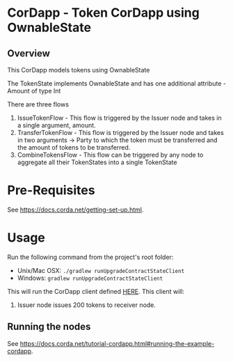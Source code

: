 # CorDapp - Token CorDapp using OwnableState

## Overview
This CorDapp models tokens using OwnableState

The TokenState implements OwnableState and has one additional attribute - Amount of type Int


There are three flows
1. IssueTokenFlow - This flow is triggered by the Issuer node and takes in a single argument, amount.
2. TransferTokenFlow - This flow is triggered by the Issuer node and takes in two arguments -> Party to which the token must be transferred and the amount of tokens to be transferred.
3. CombineTokensFlow - This flow can be triggered by any node to aggregate all their TokenStates into a single TokenState

# Pre-Requisites

See https://docs.corda.net/getting-set-up.html.

# Usage
Run the following command from the project's root folder:

* Unix/Mac OSX: `./gradlew runUpgradeContractStateClient`
* Windows: `gradlew runUpgradeContractStateClient`

This will run the CorDapp client defined [HERE](clients/src/main/kotlin/com/template/Client.kt). This client will:

1. Issuer node issues 200 tokens to receiver node.


## Running the nodes

See https://docs.corda.net/tutorial-cordapp.html#running-the-example-cordapp.

